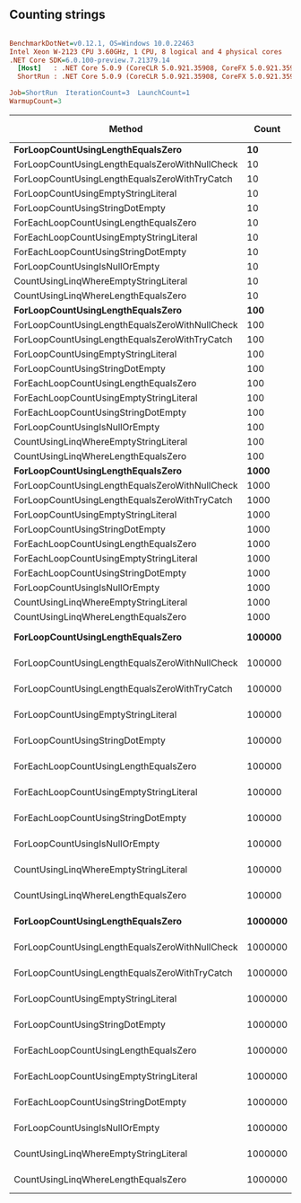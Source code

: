 ## Counting strings

``` ini

BenchmarkDotNet=v0.12.1, OS=Windows 10.0.22463
Intel Xeon W-2123 CPU 3.60GHz, 1 CPU, 8 logical and 4 physical cores
.NET Core SDK=6.0.100-preview.7.21379.14
  [Host]   : .NET Core 5.0.9 (CoreCLR 5.0.921.35908, CoreFX 5.0.921.35908), X64 RyuJIT
  ShortRun : .NET Core 5.0.9 (CoreCLR 5.0.921.35908, CoreFX 5.0.921.35908), X64 RyuJIT

Job=ShortRun  IterationCount=3  LaunchCount=1  
WarmupCount=3  

```
|                                         Method |   Count |            Mean |             Error |         StdDev |  Gen 0 | Gen 1 | Gen 2 | Allocated |
|----------------------------------------------- |-------- |----------------:|------------------:|---------------:|-------:|------:|------:|----------:|
|              **ForLoopCountUsingLengthEqualsZero** |      **10** |        **13.98 ns** |         **12.134 ns** |       **0.665 ns** |      **-** |     **-** |     **-** |         **-** |
| ForLoopCountUsingLengthEqualsZeroWithNullCheck |      10 |        14.10 ns |          5.411 ns |       0.297 ns |      - |     - |     - |         - |
|  ForLoopCountUsingLengthEqualsZeroWithTryCatch |      10 |        22.02 ns |         12.492 ns |       0.685 ns |      - |     - |     - |         - |
|            ForLoopCountUsingEmptyStringLiteral |      10 |        38.05 ns |         11.699 ns |       0.641 ns |      - |     - |     - |         - |
|                ForLoopCountUsingStringDotEmpty |      10 |        37.63 ns |         10.770 ns |       0.590 ns |      - |     - |     - |         - |
|          ForEachLoopCountUsingLengthEqualsZero |      10 |        45.19 ns |         26.484 ns |       1.452 ns |      - |     - |     - |         - |
|        ForEachLoopCountUsingEmptyStringLiteral |      10 |        80.86 ns |         28.263 ns |       1.549 ns |      - |     - |     - |         - |
|            ForEachLoopCountUsingStringDotEmpty |      10 |        84.37 ns |         88.917 ns |       4.874 ns |      - |     - |     - |         - |
|                 ForLoopCountUsingIsNullOrEmpty |      10 |        14.50 ns |         13.271 ns |       0.727 ns |      - |     - |     - |         - |
|          CountUsingLinqWhereEmptyStringLiteral |      10 |        96.02 ns |        145.116 ns |       7.954 ns | 0.0167 |     - |     - |      72 B |
|            CountUsingLinqWhereLengthEqualsZero |      10 |        73.98 ns |         56.587 ns |       3.102 ns | 0.0167 |     - |     - |      72 B |
|              **ForLoopCountUsingLengthEqualsZero** |     **100** |       **136.27 ns** |        **107.006 ns** |       **5.865 ns** |      **-** |     **-** |     **-** |         **-** |
| ForLoopCountUsingLengthEqualsZeroWithNullCheck |     100 |       133.06 ns |         38.720 ns |       2.122 ns |      - |     - |     - |         - |
|  ForLoopCountUsingLengthEqualsZeroWithTryCatch |     100 |       235.66 ns |         83.464 ns |       4.575 ns |      - |     - |     - |         - |
|            ForLoopCountUsingEmptyStringLiteral |     100 |       351.22 ns |        351.191 ns |      19.250 ns |      - |     - |     - |         - |
|                ForLoopCountUsingStringDotEmpty |     100 |       406.79 ns |         15.762 ns |       0.864 ns |      - |     - |     - |         - |
|          ForEachLoopCountUsingLengthEqualsZero |     100 |       595.01 ns |        477.092 ns |      26.151 ns |      - |     - |     - |         - |
|        ForEachLoopCountUsingEmptyStringLiteral |     100 |       893.63 ns |        293.567 ns |      16.091 ns |      - |     - |     - |         - |
|            ForEachLoopCountUsingStringDotEmpty |     100 |       744.72 ns |        105.402 ns |       5.777 ns |      - |     - |     - |         - |
|                 ForLoopCountUsingIsNullOrEmpty |     100 |       148.02 ns |         16.133 ns |       0.884 ns |      - |     - |     - |         - |
|          CountUsingLinqWhereEmptyStringLiteral |     100 |       545.25 ns |      1,630.555 ns |      89.376 ns | 0.0162 |     - |     - |      72 B |
|            CountUsingLinqWhereLengthEqualsZero |     100 |       309.82 ns |         46.416 ns |       2.544 ns | 0.0167 |     - |     - |      72 B |
|              **ForLoopCountUsingLengthEqualsZero** |    **1000** |     **1,385.64 ns** |        **534.470 ns** |      **29.296 ns** |      **-** |     **-** |     **-** |         **-** |
| ForLoopCountUsingLengthEqualsZeroWithNullCheck |    1000 |     1,469.03 ns |        693.491 ns |      38.013 ns |      - |     - |     - |         - |
|  ForLoopCountUsingLengthEqualsZeroWithTryCatch |    1000 |     2,351.02 ns |      1,239.219 ns |      67.926 ns |      - |     - |     - |         - |
|            ForLoopCountUsingEmptyStringLiteral |    1000 |     3,602.72 ns |      1,096.140 ns |      60.083 ns |      - |     - |     - |         - |
|                ForLoopCountUsingStringDotEmpty |    1000 |     3,760.08 ns |      1,949.260 ns |     106.846 ns |      - |     - |     - |         - |
|          ForEachLoopCountUsingLengthEqualsZero |    1000 |     4,404.18 ns |      4,544.627 ns |     249.106 ns |      - |     - |     - |         - |
|        ForEachLoopCountUsingEmptyStringLiteral |    1000 |     6,823.37 ns |        586.448 ns |      32.145 ns |      - |     - |     - |         - |
|            ForEachLoopCountUsingStringDotEmpty |    1000 |     7,733.14 ns |      3,589.404 ns |     196.747 ns |      - |     - |     - |         - |
|                 ForLoopCountUsingIsNullOrEmpty |    1000 |     1,505.43 ns |      1,266.823 ns |      69.439 ns |      - |     - |     - |         - |
|          CountUsingLinqWhereEmptyStringLiteral |    1000 |     4,350.93 ns |      2,884.309 ns |     158.099 ns | 0.0153 |     - |     - |      72 B |
|            CountUsingLinqWhereLengthEqualsZero |    1000 |     2,920.62 ns |      2,836.741 ns |     155.491 ns | 0.0153 |     - |     - |      72 B |
|              **ForLoopCountUsingLengthEqualsZero** |  **100000** |   **164,219.02 ns** |    **142,166.961 ns** |   **7,792.651 ns** |      **-** |     **-** |     **-** |         **-** |
| ForLoopCountUsingLengthEqualsZeroWithNullCheck |  100000 |   170,646.57 ns |     33,366.809 ns |   1,828.947 ns |      - |     - |     - |         - |
|  ForLoopCountUsingLengthEqualsZeroWithTryCatch |  100000 |   246,224.20 ns |    178,810.535 ns |   9,801.209 ns |      - |     - |     - |         - |
|            ForLoopCountUsingEmptyStringLiteral |  100000 |   382,038.57 ns |    312,538.833 ns |  17,131.308 ns |      - |     - |     - |         - |
|                ForLoopCountUsingStringDotEmpty |  100000 |   327,449.71 ns |     83,578.222 ns |   4,581.204 ns |      - |     - |     - |         - |
|          ForEachLoopCountUsingLengthEqualsZero |  100000 |   410,022.84 ns |    128,987.309 ns |   7,070.230 ns |      - |     - |     - |         - |
|        ForEachLoopCountUsingEmptyStringLiteral |  100000 |   797,540.90 ns |    542,303.796 ns |  29,725.501 ns |      - |     - |     - |         - |
|            ForEachLoopCountUsingStringDotEmpty |  100000 |   721,908.17 ns |    257,967.180 ns |  14,140.052 ns |      - |     - |     - |         - |
|                 ForLoopCountUsingIsNullOrEmpty |  100000 |   177,983.35 ns |    220,650.256 ns |  12,094.585 ns |      - |     - |     - |         - |
|          CountUsingLinqWhereEmptyStringLiteral |  100000 |   407,736.43 ns |    397,339.821 ns |  21,779.536 ns |      - |     - |     - |      72 B |
|            CountUsingLinqWhereLengthEqualsZero |  100000 |   290,901.66 ns |     90,114.523 ns |   4,939.481 ns |      - |     - |     - |      72 B |
|              **ForLoopCountUsingLengthEqualsZero** | **1000000** | **3,679,082.42 ns** |    **875,823.279 ns** |  **48,006.829 ns** |      **-** |     **-** |     **-** |         **-** |
| ForLoopCountUsingLengthEqualsZeroWithNullCheck | 1000000 | 3,735,541.54 ns |  1,416,343.860 ns |  77,634.586 ns |      - |     - |     - |         - |
|  ForLoopCountUsingLengthEqualsZeroWithTryCatch | 1000000 | 4,011,544.27 ns |    879,301.041 ns |  48,197.457 ns |      - |     - |     - |         - |
|            ForLoopCountUsingEmptyStringLiteral | 1000000 | 4,758,120.31 ns |    876,732.208 ns |  48,056.651 ns |      - |     - |     - |         - |
|                ForLoopCountUsingStringDotEmpty | 1000000 | 4,609,853.52 ns |  2,354,391.625 ns | 129,052.149 ns |      - |     - |     - |         - |
|          ForEachLoopCountUsingLengthEqualsZero | 1000000 | 5,683,738.15 ns | 16,033,868.007 ns | 878,870.409 ns |      - |     - |     - |         - |
|        ForEachLoopCountUsingEmptyStringLiteral | 1000000 | 9,082,056.25 ns | 14,229,788.708 ns | 779,982.735 ns |      - |     - |     - |         - |
|            ForEachLoopCountUsingStringDotEmpty | 1000000 | 8,454,280.99 ns |  6,541,485.769 ns | 358,560.908 ns |      - |     - |     - |         - |
|                 ForLoopCountUsingIsNullOrEmpty | 1000000 | 3,648,028.12 ns |    716,880.194 ns |  39,294.622 ns |      - |     - |     - |         - |
|          CountUsingLinqWhereEmptyStringLiteral | 1000000 | 4,772,445.31 ns |    869,168.988 ns |  47,642.085 ns |      - |     - |     - |      72 B |
|            CountUsingLinqWhereLengthEqualsZero | 1000000 | 4,224,156.77 ns |  4,066,295.726 ns | 222,887.390 ns |      - |     - |     - |      72 B |
